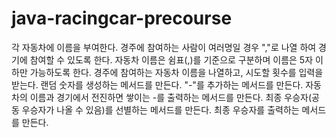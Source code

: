 # java-racingcar-precourse
각 자동차에 이름을 부여한다.
경주에 참여하는 사람이 여러명일 경우 ","로 나열 하여 경기에 참여할 수 있도록 한다.
자동차 이름은 쉼표(,)를 기준으로 구분하며 이름은 5자 이하만 가능하도록 한다.
경주에 참여하는 자동차 이름을 나열하고, 시도할 횟수를 입력을 받는다.
랜덤 숫자를 생성하는 메서드를 만든다.
"-"를 추가하는 메서드를 만든다.
자동차의 이름과 경기에서 전진하면 쌓이는 -를 출력하는 메서드를 만든다.
최종 우승자(공동 우승자가 나올 수 있음)를 선별하는 메서드를 만든다.
최종 우승자를 출력하는 메서드를 만든다.
